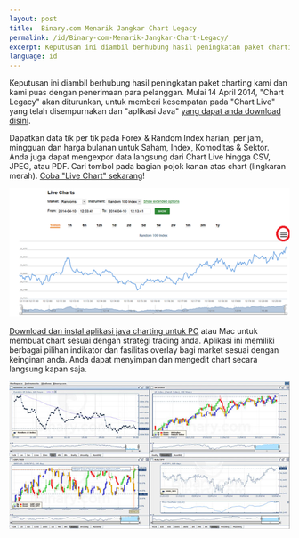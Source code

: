 ```yaml
---
layout: post
title:  Binary.com Menarik Jangkar Chart Legacy
permalink: /id/Binary-com-Menarik-Jangkar-Chart-Legacy/
excerpt: Keputusan ini diambil berhubung hasil peningkatan paket charting kami dan kami puas dengan penerimaan para pelanggan. Mulai 14 April 2014, "Chart Legacy" akan diturunkan, untuk memberi kesempatan pada "Chart Live" yang telah disempurnakan dan "aplikasi Java" yang dapat anda download disini.
language: id
---
```


Keputusan ini diambil berhubung hasil peningkatan paket charting kami dan kami puas dengan penerimaan para pelanggan. Mulai 14 April 2014, "Chart Legacy" akan diturunkan, untuk memberi kesempatan pada "Chart Live" yang telah disempurnakan dan "aplikasi Java" [yang dapat anda download disini](https://www.binary.com/c/chart_application.cgi?l=ID&utm_medium=social&utm_source=blog&utm_content=whatsnew).

Dapatkan data tik per tik pada Forex & Random Index harian, per jam, mingguan dan harga bulanan untuk Saham, Index, Komoditas & Sektor. Anda juga dapat mengexpor data langsung dari Chart Live hingga CSV, JPEG, atau PDF. Cari tombol pada bagian pojok kanan atas chart (lingkaran merah). [Coba "Live Chart" sekarang](https://www.binary.com/c/livechart.cgi?l=ID#R_100:10min&utm_medium=social&utm_source=blog&utm_content=whatsnew)!

[![](/post_images/592847.png)](https://www.binary.com/c/livechart.cgi?l=ID#R_100:10min&utm_medium=social&utm_source=blog&utm_content=whatsnew)

[Download dan instal aplikasi java charting untuk PC](https://www.binary.com/c/chart_application.cgi?l=ID&utm_medium=social&utm_source=blog&utm_content=whatsnew) atau Mac untuk membuat chart sesuai dengan strategi trading anda. Aplikasi ini memiliki berbagai pilihan indikator dan fasilitas overlay bagi market sesuai dengan keinginan anda. Anda dapat menyimpan dan mengedit chart secara langsung kapan saja.

[![](/post_images/4626021_orig.jpg)](https://www.binary.com/c/chart_application.cgi?l=ID&utm_medium=social&utm_source=blog&utm_content=whatsnew)
